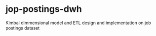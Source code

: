 # jop-postings-dwh
Kimbal dimmensional model and ETL design and implementation on job postings dataset
